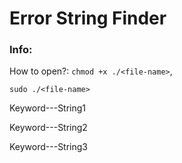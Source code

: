 # Error String Finder
### **Info:**
How to open?:
`chmod +x ./<file-name>`,

`sudo ./<file-name>`

Keyword---String1

Keyword---String2

Keyword---String3
